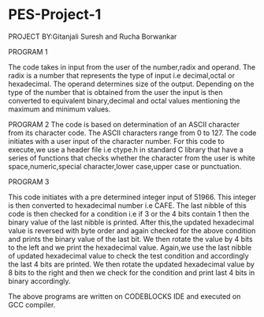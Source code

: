# PES-Project-1

PROJECT BY:Gitanjali Suresh and Rucha Borwankar

PROGRAM 1

The code takes in input from the user of the number,radix and operand.
The radix is a number that represents the type of input i.e decimal,octal or hexadecimal.
The operand determines size of the output. 
Depending on the type of the number that is obtained from the user the input is then converted to equivalent 
binary,decimal and octal values mentioning the maximum and minimum values.

PROGRAM 2
The code is based on determination of an ASCII character from its character code.
The ASCII characters range from 0 to 127.
The code initiates with a user input of the character number.
For this code to execute,we use a header file i.e ctype.h in standard C library that have a series of functions 
that checks whether the character from the user is white space,numeric,special character,lower case,upper case 
or punctuation.

PROGRAM 3

This code initiates with a pre determined integer input of 51966.
This integer is then converted to hexadecimal number i.e CAFE.
The last nibble of this code is then checked for a condition i.e if 3 or the 4 bits contain 1 then the binary value 
of the last nibble is printed.
After this,the updated hexadecimal value is reversed with byte order and again checked for the above condition and prints the binary value of the last bit.
We then rotate the value by 4 bits to the left and we print the hexadecimal value.
Again,we use the last nibble of updated hexadecimal value to check the test condition and accordingly the last 4 bits are printed.
We then rotate the updated hexadecimal value by 8 bits to the right and then we check for the condition and print last 4 bits in binary accordingly.


The above programs are written on CODEBLOCKS IDE and executed on GCC compiler.
